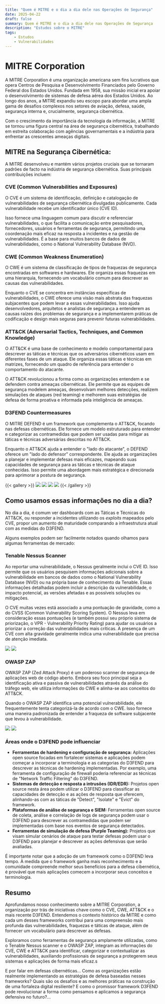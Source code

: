 ```yaml
---
title: "Quem é MITRE e o dia a dia dele nas Operações de Segurança"
date: 2025-04-22
draft: false
summary: Quem é MITRE e o dia a dia dele nas Operações de Segurança
description: "Estudos sobre o MITRE"
tags:
    - Estudos
    - Vulnerabilidades
---
```


# MITRE Corporation
A MITRE Corporation é uma organização americana sem fins lucrativos que opera Centros de Pesquisa e Desenvolvimento Financiados pelo Governo Federal dos Estados Unidos. Fundada em 1958, sua missão inicial era apoiar o desenvolvimento de sistemas de defesa aérea dos Estados Unidos. Ao longo dos anos, a MITRE expandiu seu escopo para abordar uma ampla gama de desafios complexos nos setores de aviação, defesa, saúde, segurança interna e, crucialmente, segurança cibernética.

Com o crescimento da importância da tecnologia da informação, a MITRE se tornou uma figura central na área de segurança cibernética, trabalhando em estreita colaboração com agências governamentais e a indústria para enfrentar as crescentes ameaças digitais.

## MITRE na Segurança Cibernética:
A MITRE desenvolveu e mantém vários projetos cruciais que se tornaram padrões de facto na indústria de segurança cibernética. Suas principais contribuições incluem:

### CVE (Common Vulnerabilities and Exposures)
O CVE é um sistema de identificação, definição e catalogação de vulnerabilidades de segurança cibernética divulgadas publicamente. Cada vulnerabilidade recebe um identificador único (CVE ID).

Isso fornece uma linguagem comum para discutir e referenciar vulnerabilidades, o que facilita a comunicação entre pesquisadores, fornecedores, usuários e ferramentas de segurança, permitindo uma coordenação mais eficaz na resposta a incidentes e na gestão de vulnerabilidades. É a base para muitos bancos de dados de vulnerabilidades, como o National Vulnerability Database (NVD).

### CWE (Common Weakness Enumeration)
O CWE é um sistema de classificação de tipos de fraquezas de segurança encontradas em softwares e hardwares. Ele organiza essas fraquezas em uma hierarquia, fornecendo um vocabulário comum para descrever as causas das vulnerabilidades.

Enquanto o CVE se concentra em instâncias específicas de vulnerabilidades, o CWE oferece uma visão mais abstrata das fraquezas subjacentes que podem levar a essas vulnerabilidades. Isso ajuda desenvolvedores, arquitetos e analistas de segurança a entenderem as causas raízes dos problemas de segurança e a implementarem práticas de codificação e design mais seguras para prevenir futuras vulnerabilidades.

### ATT&CK (Adversarial Tactics, Techniques, and Common Knowledge)
O ATT&CK é uma base de conhecimento e modelo comportamental para descrever as táticas e técnicas que os adversários cibernéticos usam em diferentes fases de um ataque. Ele organiza essas táticas e técnicas em matrizes, fornecendo um quadro de referência para entender o comportamento do atacante.

O ATT&CK revolucionou a forma como as organizações entendem e se defendem contra ameaças cibernéticas. Ele permite que as equipes de segurança modelem ameaças, desenvolvam melhores detecções, realizem simulações de ataques (red teaming) e melhorem suas estratégias de defesa de forma proativa e informada pela inteligência de ameaças.

### D3FEND Countermeasures
O MITRE DEFEND é um framework que complementa o ATT&CK, focando nas defesas cibernéticas. Ele fornece um modelo estruturado para entender e categorizar as contramedidas que podem ser usadas para mitigar as táticas e técnicas adversárias descritas no ATT&CK.

Enquanto o ATT&CK ajuda a entender o "lado do atacante", o DEFEND oferece um "lado do defensor" correspondente. Ele ajuda as organizações a planejar e implementar defesas mais eficazes, mapeando suas capacidades de segurança para as táticas e técnicas de ataque conhecidas. Isso permite uma abordagem mais estratégica e direcionada para aprimorar a postura de segurança.

{{< gallery >}}
  <img src="gallery/01.png" class="grid-w33" />
  <img src="gallery/02.jpg" class="grid-w33" />
  <img src="gallery/03.png" class="grid-w33" />
  <img src="gallery/04.png" class="grid-w33" />
{{< /gallery >}}

## Como usamos essas informações no dia a dia?

No dia a dia, é comum ver dashboards com as Táticas e Técnicas do ATT&CK, ou responder a incidentes utilizando os *exploits* mapeados pelo CVE, propor um aumento de maturidade comparando a infraestrutura atual com as medidas do D3FEND.

Alguns exemplos podem ser facilmente notados quando olhamos para algumas ferramentas de mercado:

### Tenable Nessus Scanner

Ao reportar uma vulnerabilidade, o Nessus geralmente inclui o CVE ID. Isso permite que os usuários pesquisem informações adicionais sobre a vulnerabilidade em bancos de dados como o National Vulnerability Database (NVD) ou na própria base de conhecimento da Tenable. Essas informações detalhadas podem incluir a descrição da vulnerabilidade, o impacto potencial, as versões afetadas e as possíveis soluções ou mitigações.

O CVE muitas vezes está associado a uma pontuação de gravidade, como a do CVSS (Common Vulnerability Scoring System). O Nessus leva em consideração essas pontuações (e também possui seu próprio sistema de priorização, o VPR - Vulnerability Priority Rating) para ajudar os usuários a priorizar a correção das vulnerabilidades mais críticas. A presença de um CVE com alta gravidade geralmente indica uma vulnerabilidade que precisa de atenção imediata.

<img src="nessus.png" />
<img src="nessus2.png" />

### OWASP ZAP

OWASP ZAP (Zed Attack Proxy) é um poderoso scanner de segurança de aplicações web de código aberto. Embora seu foco principal seja a identificação ativa e passiva de vulnerabilidades através da análise do tráfego web, ele utiliza informações do CWE e alinha-se aos conceitos do ATT&CK. 

Quando o OWASP ZAP identifica uma potencial vulnerabilidade, ele frequentemente tenta categorizá-la de acordo com o CWE. Isso fornece uma maneira padronizada de entender a fraqueza de software subjacente que levou à vulnerabilidade.

<img src="owasp_zap.jpg" />
<img src="owasp_zap_report.png" />

### Áreas onde o D3FEND pode influenciar
- **Ferramentas de hardening e configuração de segurança:** Aplicações open source focadas em fortalecer sistemas e aplicações podem começar a incorporar a terminologia e as categorias do D3FEND para descrever as técnicas de hardening implementadas. Por exemplo, uma ferramenta de configuração de firewall poderia referenciar as técnicas de "Network Traffic Filtering" do D3FEND.
- **Sistemas de detecção e resposta a intrusões (IDR/EDR):** Projetos open source nesta área podem utilizar o D3FEND para classificar as capacidades de detecção e as ações de resposta que oferecem, alinhando-as com as táticas de "Detect", "Isolate" e "Evict" do framework.
- **Plataformas de análise de segurança e SIEM:** Ferramentas open source de coleta, análise e correlação de logs de segurança podem usar o D3FEND para descrever as contramedidas que podem ser implementadas com base nos eventos de segurança detectados.
- **Ferramentas de simulação de defesa (Purple Teaming):** Projetos que visam simular cenários de ataque para testar defesas podem usar o D3FEND para planejar e descrever as ações defensivas que serão avaliadas.

É importante notar que a adoção de um framework como o D3FEND leva tempo. À medida que o framework ganha mais reconhecimento e a comunidade compreende melhor seus benefícios para a defesa cibernética, é provável que mais aplicações comecem a incorporar seus conceitos e terminologia.

## Resumo
Aprofundamos nosso conhecimento sobre a MITRE Corporation, a organização por trás de iniciativas chave como o CVE, CWE, ATT&CK e o mais recente D3FEND. Entendemos o contexto histórico da MITRE e como cada um desses frameworks contribui para uma compreensão mais profunda das vulnerabilidades, fraquezas e táticas de ataque, além de fornecer um vocabulário para descrever as defesas.

Exploramos como ferramentas de segurança amplamente utilizadas, como o Tenable Nessus scanner e o OWASP ZAP, integram as informações do CVE, CWE e ATT&CK para identificar, categorizar e contextualizar as vulnerabilidades, auxiliando profissionais de segurança a protegerem seus sistemas e aplicações de forma mais eficaz.s

E por falar em defesas cibernéticas... Como as organizações estão realmente implementando as estratégias de defesa baseadas nesses frameworks? Quais são os desafios e as melhores práticas na construção de uma fortaleza digital resiliente? E como o promissor framework D3FEND pode revolucionar a forma como pensamos e aplicamos a segurança defensiva no futuro?...